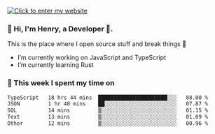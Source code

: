 [![Click to enter my website](https://github.com/zh30/zh30/assets/7930156/44b2b06d-750e-442d-a707-701903917b3b)](https://zhanghe.dev) 

### 👋 Hi, I'm Henry, a Developer 🚀.

This is the place where I open source stuff and break things :rofl:

- I’m currently working on JavaScript and TypeScript
- I’m currently learning Rust

### 💪 This week I spent my time on

<!--START_SECTION:waka-->

```txt
TypeScript   18 hrs 44 mins  ██████████████████████░░░   88.00 %
JSON         1 hr 40 mins    ██░░░░░░░░░░░░░░░░░░░░░░░   07.87 %
SQL          14 mins         ▒░░░░░░░░░░░░░░░░░░░░░░░░   01.15 %
Text         13 mins         ▒░░░░░░░░░░░░░░░░░░░░░░░░   01.09 %
Other        12 mins         ▒░░░░░░░░░░░░░░░░░░░░░░░░   00.96 %
```

<!--END_SECTION:waka-->
